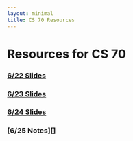 ```yaml
---
layout: minimal
title: CS 70 Resources
---
```


# Resources for CS 70

### [6/22 Slides](./cs70_resources/discussion_1a_unpaused.pdf)
### [6/23 Slides](./cs70_resources/discussion_1b_unpaused.pdf)
### [6/24 Slides](./cs70_resources/discussion_1c_unpaused.pdf)
### [6/25 Notes][]
